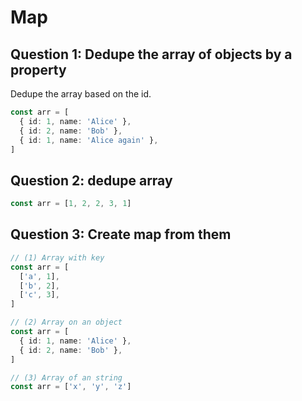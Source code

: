 # Map

## Question 1: Dedupe the array of objects by a property

Dedupe the array based on the id.

```ts
const arr = [
  { id: 1, name: 'Alice' },
  { id: 2, name: 'Bob' },
  { id: 1, name: 'Alice again' },
]
```

## Question 2: dedupe array

```ts
const arr = [1, 2, 2, 3, 1]
```

## Question 3: Create map from them

```ts
// (1) Array with key
const arr = [
  ['a', 1],
  ['b', 2],
  ['c', 3],
]

// (2) Array on an object
const arr = [
  { id: 1, name: 'Alice' },
  { id: 2, name: 'Bob' },
]

// (3) Array of an string
const arr = ['x', 'y', 'z']
```
